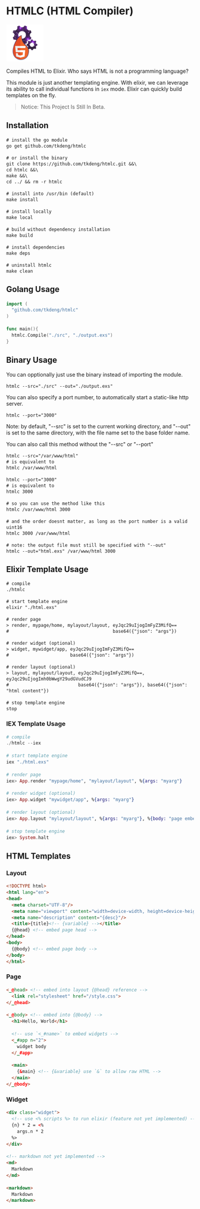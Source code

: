 # HTMLC (HTML Compiler)

[<img src="./assets/icon.png" alt="icon" height="100"/>](./assets/icon.png)

Compiles HTML to Elixir.
Who says HTML is not a programming language?

This module is just another templating engine.
With elixir, we can leverage its ability to call individual functions in `iex` mode.
Elixir can quickly build templates on the fly.

> Notice: This Project Is Still In Beta.

## Installation

```shell
# install the go module
go get github.com/tkdeng/htmlc

# or install the binary
git clone https://github.com/tkdeng/htmlc.git &&\
cd htmlc &&\
make &&\
cd ../ && rm -r htmlc

# install into /usr/bin (default)
make install

# install locally
make local

# build without dependency installation
make build

# install dependencies
make deps

# uninstall htmlc
make clean
```

## Golang Usage

```go
import (
  "github.com/tkdeng/htmlc"
)

func main(){
  htmlc.Compile("./src", "./output.exs")
}
```

## Binary Usage

You can opptionally just use the binary instead of importing the module.

```shell
htmlc --src="./src" --out="./output.exs"
```

You can also specify a port number, to automatically start a static-like http server.

```shell
htmlc --port="3000"
```

Note: by default, "--src" is set to the current working directory,
and "--out" is set to the same directory, with the file name set to the base folder name.

You can also call this method without the "--src" or "--port"

```shell
htmlc --src="/var/www/html"
# is equivalent to
htmlc /var/www/html

htmlc --port="3000"
# is equivalent to
htmlc 3000

# so you can use the method like this
htmlc /var/www/html 3000

# and the order doesnt matter, as long as the port number is a valid uint16
htmlc 3000 /var/www/html

# note: the output file must still be specified with "--out"
htmlc --out="html.exs" /var/www/html 3000
```

## Elixir Template Usage

```shell
# compile
./htmlc

# start template engine
elixir "./html.exs"

# render page
> render, mypage/home, mylayout/layout, eyJqc29uIjogImFyZ3MifQ==
#                                       base64({"json": "args"})

# render widget (optional)
> widget, mywidget/app, eyJqc29uIjogImFyZ3MifQ==
#                       base64({"json": "args"})

# render layout (optional)
> layout, mylayout/layout, eyJqc29uIjogImFyZ3MifQ==, eyJqc29uIjogImh0bWwgY29udGVudCJ9
#                          base64({"json": "args"}), base64({"json": "html content"})

# stop template engine
stop
```

### IEX Template Usage

```elixir
# compile
./htmlc --iex

# start template engine
iex "./html.exs"

# render page
iex> App.render "mypage/home", "mylayout/layout", %{args: "myarg"}

# render widget (optional)
iex> App.widget "mywidget/app", %{args: "myarg"}

# render layout (optional)
iex> App.layout "mylayout/layout", %{args: "myarg"}, %{body: "page embed"}

# stop template engine
iex> System.halt
```

## HTML Templates

### Layout

```html
<!DOCTYPE html>
<html lang="en">
<head>
  <meta charset="UTF-8"/>
  <meta name="viewport" content="width=device-width, height=device-height, initial-scale=1.0, minimum-scale=1.0"/>
  <meta name="description" content="{desc}"/>
  <title>{title}<!-- {variable} --></title>
  {@head} <!-- embed page head -->
</head>
<body>
  {@body} <!-- embed page body -->
</body>
</html>
```

### Page

```html
<_@head> <!-- embed into layout {@head} reference -->
  <link rel="stylesheet" href="/style.css">
</_@head>

<_@body> <!-- embed into {@body} -->
  <h1>Hello, World</h1>

  <!-- use `<_#name>` to embed widgets -->
  <_#app n="2">
    widget body
  </_#app>

  <main>
    {&main} <!-- {&variable} use `&` to allow raw HTML -->
  </main>
</_@body>
```

### Widget

```html
<div class="widget">
  <!-- use <% scripts %> to run elixir (feature not yet implemented) -->
  {n} * 2 = <%
    args.n * 2
  %>
</div>

<!-- markdown not yet implemented -->
<md>
  Markdown
</md>

<markdown>
  Markdown
</markdown>
```
